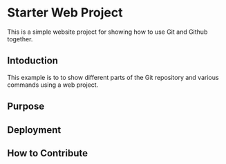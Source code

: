 # Starter Web Project

This is a simple website project for showing how to use Git and Github together.

## Intoduction

This example is to to show different parts of the Git repository and various commands using a web project.

## Purpose

## Deployment

## How to Contribute